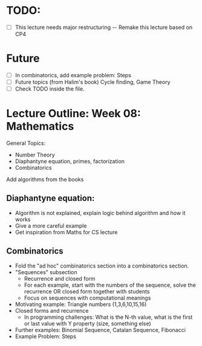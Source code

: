 # TODO:
- [ ] This lecture needs major restructuring -- Remake this lecture based on
      CP4

# Future
- [ ] In combinatorics, add example problem: Steps
- [ ] Future topics (from Halim's book) Cycle finding, Game Theory
- [ ] Check TODO inside the file.

# Lecture Outline: Week 08: Mathematics
General Topics:
- Number Theory
- Diaphantyne equation, primes, factorization
- Combinatorics

Add algorithms from the books

## Diaphantyne equation:
- Algorithm is not explained, explain logic behind algorithm
  and how it works
- Give a more careful example
- Get inspiration from Maths for CS lecture

## Combinatorics
- Fold the "ad hoc" combinatorics section into a combinatorics
  section.
- "Sequences" subsection
  - Recurrence and closed form
  - For each example, start with the numbers of the sequence,
    solve the recurrence OR closed form together with students
  - Focus on sequences with computational meanings
- Motivating example: Triangle numbers (1,3,6,10,15,16)
- Closed forms and recurrence
  - In programming challenges: What is the N-th value,
    what is the first or last value with Y property (size, something else)
- Further examples:
    Binomial Sequence, Catalan Sequence, Fibonacci
- Example Problem:
    Steps
